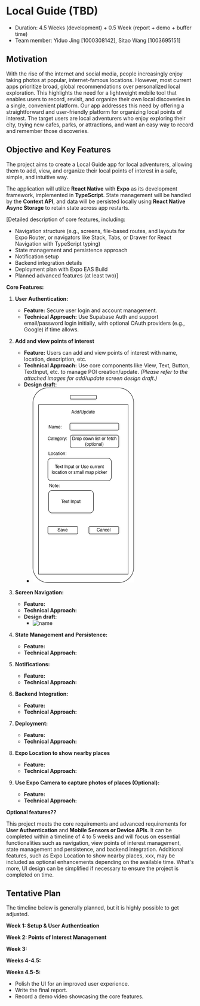 # Local Guide (TBD)

* Duration: 4.5 Weeks (development) + 0.5 Week (report + demo + buffer time)
* Team member: Yiduo Jing [1000308142], Sitao Wang [1003695151]

## Motivation
With the rise of the internet and social media, people increasingly enjoy taking photos at popular, internet-famous locations. However, most current apps prioritize broad, global recommendations over personalized local exploration. This highlights the need for a lightweight mobile tool that enables users to record, revisit, and organize their own local discoveries in a single, convenient platform. Our app addresses this need by offering a straightforward and user-friendly platform for organizing local points of interest. The target users are local adventurers who enjoy exploring their city, trying new cafes, parks, or attractions, and want an easy way to record and remember those discoveries.

## Objective and Key Features
The project aims to create a Local Guide app for local adventurers, allowing them to add, view, and organize their local points of interest in a safe, simple, and intuitive way.

The application will utilize **React Native** with **Expo** as its development framework, implemented in **TypeScript**. State management will be handled by the **Context API**, and data will be persisted locally using **React Native Async Storage** to retain state across app restarts.

[Detailed description of core features, including:
- Navigation structure (e.g., screens, file-based routes, and layouts for Expo Router, or navigators like Stack, Tabs, or Drawer for React Navigation with TypeScript typing)
- State management and persistence approach
- Notification setup
- Backend integration details
- Deployment plan with Expo EAS Build
- Planned advanced features (at least two)]

**Core Features:**

1. **User Authentication:**
   - **Feature:** Secure user login and account management.
   - **Technical Approach:** Use Supabase Auth and support email/password login initially, with optional OAuth providers (e.g., Google) if time allows.

2. **Add and view points of interest**
   - **Feature:** Users can add and view points of interest with name, location, description, etc.
   - **Technical Approach:** Use core components like View, Text, Button, TextInput, etc. to manage POI creation/update. *(Please refer to the attached images for add/update screen design draft.)*
   - **Design draft**:
     - ![add/update screen](https://github.com/nichi1114/local-guide/blob/main/proposal/add_update_screen.png?raw=true)

3. **Screen Navigation:**
   - **Feature:** 
   - **Technical Approach:**
   - **Design draft**:
     - ![name](link)

4. **State Management and Persistence:**
   - **Feature:**
   - **Technical Approach:**

5. **Notifications:**
   - **Feature:**
   - **Technical Approach:**

6. **Backend Integration:**
   - **Feature:**
   - **Technical Approach:**

7. **Deployment:**  
   - **Feature:**
   - **Technical Approach:**

8. **Expo Location to show nearby places**
   - **Feature:**
   - **Technical Approach:**

9. **Use Expo Camera to capture photos of places (Optional):**
   - **Feature:**
   - **Technical Approach:**

**Optional features??**

This project meets the core requirements and advanced requirements for **User Authentication** and **Mobile Sensors or Device APIs**. It can be completed within a timeline of 4 to 5 weeks and will focus on essential functionalities such as navigation, view points of interest management, state management and persistence, and backend integration. Additional features, such as Expo Location to show nearby places, xxx, may be included as optional enhancements depending on the available time. What's more, UI design can be simplified if necessary to ensure the project is completed on time.

## Tentative Plan
The timeline below is generally planned, but it is highly possible to get adjusted.

**Week 1: Setup & User Authentication**


**Week 2: Points of Interest Management**


**Week 3:**


**Weeks 4-4.5:**


**Weeks 4.5-5:**
- Polish the UI for an improved user experience.
- Write the final report.
- Record a demo video showcasing the core features.